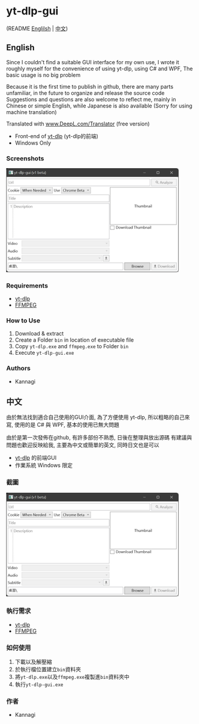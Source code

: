 # yt-dlp-gui
(README [Englilsh](#english) | [中文](#中文))

## English
Since I couldn't find a suitable GUI interface for my own use, 
I wrote it roughly myself for the convenience of using yt-dlp, 
using C# and WPF, The basic usage is no big problem

Because it is the first time to publish in github, there are many parts unfamiliar, in the future to organize and release the source code
Suggestions and questions are also welcome to reflect me, mainly in Chinese or simple English, while Japanese is also available
(Sorry for using machine translation)

Translated with www.DeepL.com/Translator (free version)
* Front-end of [yt-dlp](https://github.com/yt-dlp/yt-dlp) (yt-dlp的前端)
* Windows Only

### Screenshots
<img src=".github/screenshot01.jpg" width="460"/>

### Requirements
* [yt-dlp](https://github.com/yt-dlp/yt-dlp)
* [FFMPEG](https://ffmpeg.org/download.html#build-windows)

### How to Use
1. Download & extract
2. Create a Folder `bin` in location of executable file
3. Copy `yt-dlp.exe` and `ffmpeg.exe` to Folder `bin`
4. Execute `yt-dlp-gui.exe`

### Authors
* Kannagi

## 中文
由於無法找到適合自己使用的GUI介面, 
為了方便使用 yt-dlp, 所以粗略的自己來寫, 
使用的是 C# 與 WPF, 基本的使用已無大問題

由於是第一次發佈在github, 有許多部份不熟悉, 日後在整理與放出源碼
有建議與問題也歡迎反映給我, 主要為中文或簡單的英文, 同時日文也是可以

* [yt-dlp](https://github.com/yt-dlp/yt-dlp) 的前端GUI
* 作業系統 Windows 限定

### 截圖
<img src=".github/screenshot01.jpg" width="460"/>

### 執行需求
* [yt-dlp](https://github.com/yt-dlp/yt-dlp)
* [FFMPEG](https://ffmpeg.org/download.html#build-windows)

### 如何使用
1. 下載以及解壓縮
2. 於執行檔位置建立`bin`資料夾
3. 將`yt-dlp.exe`以及`ffmpeg.exe`複製進`bin`資料夾中
4. 執行`yt-dlp-gui.exe`

### 作者
* Kannagi
